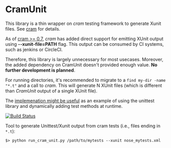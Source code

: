 CramUnit
========

This library is a thin wrapper on *cram* testing framework to generate Xunit files. See [cram](https://bitbucket.org/brodie/cram/overview) for details.

As of [cram >= 0.7](https://bitbucket.org/brodie/cram/src/cb549264f752f3b009b1e742b9b0f3944e2e21f0/NEWS.rst?at=default&fileviewer=file-view-default), *cram* has added direct support for emitting XUnit output using **--xunit-file=PATH** flag. This output can be consumed by CI systems, such as jenkins or CircleCI.

Therefore, this library is largely unnecessary for most usecases. Moreover, the  added dependency on CramUnit doesn't provided enough value. **No further development is planned**.

For running directories, it's recommended to migrate to a `find my-dir -name "*.t"` and a call to *cram*. This will generate N XUnit files (which is different than *CramUnit* output of a single XUnit file).

The [implemenation might be useful](https://github.com/mpkocher/CramUnit/blob/master/cram_unit/crammer.py#L119) as an example of using the unittest library and dynamically adding test methods at runtime.


[![Build Status](https://travis-ci.org/mpkocher/CramUnit.svg?branch=master)](https://travis-ci.org/mpkocher/CramUnit)

Tool to generate Unittest/Xunit output from cram tests (i.e., files ending in `*.t`):

    $> python run_cram_unit.py /path/to/mytests --xunit nose_mytests.xml
